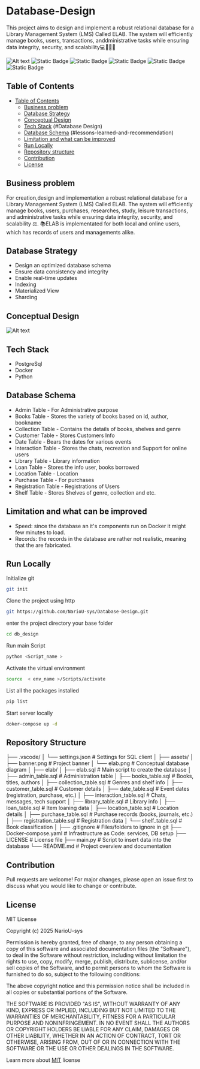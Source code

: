 # Database-Design
This project aims to design and implement a robust relational database for a Library Management System (LMS) Called ELAB. The system will efficiently manage books, users, transactions, anddministrative tasks while ensuring data integrity, security, and scalability💻👨‍💻😊

![Alt text](assets/banner.png)
![Static Badge](https://img.shields.io/badge/Python_version-3.10%2B-cyan) 
![Static Badge](https://img.shields.io/badge/Database_strategy-Indexing_Sharding_Materialized%20view-yellow)
![Static Badge](https://img.shields.io/badge/Docker-violet) 
![Static Badge](https://img.shields.io/badge/License-MIT-green) 
![Static Badge](https://img.shields.io/badge/Open_source-pink)

## Table of Contents
- [Table of Contents](#table-of-contents)
  - [Business problem](#business-problem)
  - [Database Strategy](#database-strategy)
  - [Conceptual Design](#conceptual-design)
  - [Tech Stack](#tech-stack)
  (#Database Design)
  - [Database Schema](#Database-Schema)
  (#lessons-learned-and-recommendation)
  - [Limitation and what can be improved](#limitation-and-what-can-be-improved)
  - [Run Locally](#run-locally)
  - [Repository structure](#repository-structure)
  - [Contribution](#contribution)
  - [License](#license)



## Business problem
For creation,design and implementation a robust relational database for a Library Management System (LMS) Called ELAB. The system will efficiently manage books, users, purchases, researches, study, leisure transactions, and administrative tasks while ensuring data integrity, security, and scalability ⚖.
    📚ELAB is implementated for both local and online users,
which has records of users and managements alike.  

## Database Strategy
- Design an optimized database schema
- Ensure data consistency and integrity
- Enable real-time updates
- Indexing
- Materialized View
- Sharding

## Conceptual Design
![Alt text](assets/Elab.jpg)

## Tech Stack
- PostgreSql
- Docker
- Python

## Database Schema
- Admin Table - For Administrative purpose
- Books Table - Stores the variety of books based on id, author, bookname
- Collection Table - Contains the details of books, shelves and genre
- Customer Table - Stores Customers Info
- Date Table - Bears the dates for various events
- Interaction Table - Stores the chats, recreation and Support for online users
- Library Table - Library information
- Loan Table - Stores the info user, books borrowed 
- Location Table - Location
- Purchase Table - For purchases
- Registration Table - Registrations of Users
- Shelf Table - Stores Shelves of genre, collection and etc.

## Limitation and what can be improved
- Speed: since the database an it's components run on Docker it might few minutes to load.
- Records: the records in the database are rather not realistic, meaning that the are fabricated.

## Run Locally
Initialize git

```bash
git init
```


Clone the project using http

```bash
git https://github.com/NarioU-sys/Database-Design.git
```

enter the project directory your base folder

```bash
cd db_design
```

Run main Script

```bash
python <Script_name >
```

Activate the virtual environment

```bash
source  < env_name >/Scripts/activate
```

List all the packages installed

```bash
pip list
```

Start server locally
```bash
doker-compose up -d
```
## Repository Structure

├── .vscode/
│   └── settings.json                  # Settings for SQL client
│
├── assets/
│   ├── banner.png                     # Project banner
│   └── elab.png                       # Conceptual database diagram
│
├── elab/
│   ├── elab.sql                       # Main script to create the database
│   ├── admin_table.sql               # Administration table
│   ├── books_table.sql               # Books, titles, authors
│   ├── collection_table.sql          # Genres and shelf info
│   ├── customer_table.sql            # Customer details
│   ├── date_table.sql                # Event dates (registration, purchase, etc.)
│   ├── interaction_table.sql         # Chats, messages, tech support
│   ├── library_table.sql             # Library info
│   ├── loan_table.sql                # Item loaning data
│   ├── location_table.sql            # Location details
│   ├── purchase_table.sql            # Purchase records (books, journals, etc.)
│   ├── registration_table.sql        # Registration data
│   └── shelf_table.sql               # Book classification
│
├── .gitignore                        # Files/folders to ignore in git
├── Docker-compose.yaml              # Infrastructure as Code: services, DB setup
├── LICENSE                           # License file
├── main.py                           # Script to insert data into the database
└── README.md                         # Project overview and documentation

## Contribution

Pull requests are welcome! For major changes, please open an issue first to discuss what you would like to change or contribute.

## License

MIT License

Copyright (c) 2025 NarioU-sys

Permission is hereby granted, free of charge, to any person obtaining a copy
of this software and associated documentation files (the "Software"), to deal
in the Software without restriction, including without limitation the rights
to use, copy, modify, merge, publish, distribute, sublicense, and/or sell
copies of the Software, and to permit persons to whom the Software is
furnished to do so, subject to the following conditions:

The above copyright notice and this permission notice shall be included in all
copies or substantial portions of the Software.

THE SOFTWARE IS PROVIDED "AS IS", WITHOUT WARRANTY OF ANY KIND, EXPRESS OR
IMPLIED, INCLUDING BUT NOT LIMITED TO THE WARRANTIES OF MERCHANTABILITY,
FITNESS FOR A PARTICULAR PURPOSE AND NONINFRINGEMENT. IN NO EVENT SHALL THE
AUTHORS OR COPYRIGHT HOLDERS BE LIABLE FOR ANY CLAIM, DAMAGES OR OTHER
LIABILITY, WHETHER IN AN ACTION OF CONTRACT, TORT OR OTHERWISE, ARISING FROM,
OUT OF OR IN CONNECTION WITH THE SOFTWARE OR THE USE OR OTHER DEALINGS IN THE
SOFTWARE.

Learn more about [MIT](https://choosealicense.com/licenses/mit/) license
